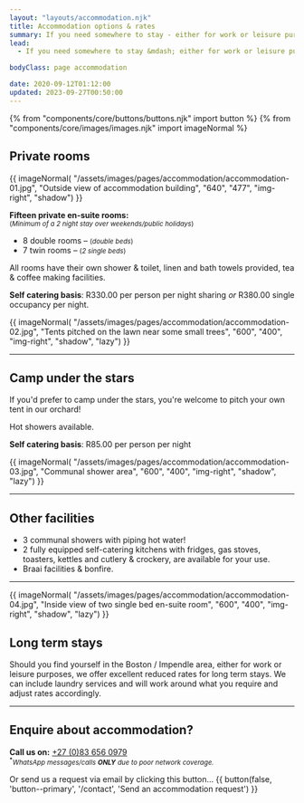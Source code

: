```yaml
---
layout: "layouts/accommodation.njk"
title: Accommodation options & rates
summary: If you need somewhere to stay - either for work or leisure purposes - we offer private en-suite rooms or camping with 2 fully equipped communal self catering kitchens.
lead:
  - If you need somewhere to stay &mdash; either for work or leisure purposes &mdash; we offer private en-suite rooms or camping with 2 fully equipped communal self catering kitchens.

bodyClass: page accommodation

date: 2020-09-12T01:12:00
updated: 2023-09-27T00:50:00
---
```


{% from "components/core/buttons/buttons.njk" import button %}
{% from "components/core/images/images.njk" import imageNormal %}

## Private rooms

{{ imageNormal(
  "/assets/images/pages/accommodation/accommodation-01.jpg",
  "Outside view of accommodation building",
  "640",
  "477",
  "img-right",
  "shadow")
}}

**Fifteen private en-suite rooms:**  
<small>(*Minimum of a 2 night stay over weekends/public holidays*)</small>

* 8 double rooms &ndash; <small>(*double beds*)</small>
* 7 twin rooms &ndash; <small>(*2 single beds*)</small>

All rooms have their own shower & toilet, linen and bath towels provided, tea & coffee making facilities.

**Self catering basis**: R330.00 per person per night sharing *or* R380.00 single occupancy per night.

{{ imageNormal(
  "/assets/images/pages/accommodation/accommodation-02.jpg",
  "Tents pitched on the lawn near some small trees",
  "600",
  "400",
  "img-right",
  "shadow",
  "lazy")
}}

---

## Camp under the stars

If you'd prefer to camp under the stars, you're welcome to pitch your own tent in our orchard!

Hot showers available.

**Self catering basis**: R85.00 per person per night

{{ imageNormal(
  "/assets/images/pages/accommodation/accommodation-03.jpg",
  "Communal shower area",
  "600",
  "400",
  "img-right",
  "shadow",
  "lazy")
}}

---

## Other facilities

* 3 communal showers with piping hot water!
* 2 fully equipped self-catering kitchens with fridges, gas stoves, toasters, kettles and cutlery & crockery, are available for your use.
* Braai facilities & bonfire.

---

{{ imageNormal(
  "/assets/images/pages/accommodation/accommodation-04.jpg",
  "Inside view of two single bed en-suite room",
  "600",
  "400",
  "img-right",
  "shadow",
  "lazy")
}}

## Long term stays

Should you find yourself in the Boston / Impendle area, either for work or leisure purposes, we offer excellent reduced rates for long term stays. We can include laundry services and will work around what you require and adjust rates accordingly.

---

## Enquire about accommodation?

**Call us on:** <a href="tel:27-83-6560979" rel="nofollow">+27 (0)83 656 0979</a>  
<small><sup><b>*</b></sup>*WhatsApp messages/calls **ONLY** due to poor network coverage.*</small>

<span class="visually-hidden">Or send us a request via email by clicking this button&hellip;</span>
{{ button(false, 'button--primary', '/contact', 'Send an accommodation request') }}
